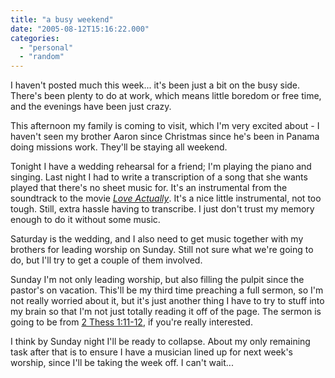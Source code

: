 ```yaml
---
title: "a busy weekend"
date: "2005-08-12T15:16:22.000"
categories: 
  - "personal"
  - "random"
---
```


I haven't posted much this week... it's been just a bit on the busy side. There's been plenty to do at work, which means little boredom or free time, and the evenings have been just crazy.

This afternoon my family is coming to visit, which I'm very excited about - I haven't seen my brother Aaron since Christmas since he's been in Panama doing missions work. They'll be staying all weekend.

Tonight I have a wedding rehearsal for a friend; I'm playing the piano and singing. Last night I had to write a transcription of a song that she wants played that there's no sheet music for. It's an instrumental from the soundtrack to the movie _[Love Actually](http://www.imdb.com/title/tt0314331/)_. It's a nice little instrumental, not too tough. Still, extra hassle having to transcribe. I just don't trust my memory enough to do it without some music.

Saturday is the wedding, and I also need to get music together with my brothers for leading worship on Sunday. Still not sure what we're going to do, but I'll try to get a couple of them involved.

Sunday I'm not only leading worship, but also filling the pulpit since the pastor's on vacation. This'll be my third time preaching a full sermon, so I'm not really worried about it, but it's just another thing I have to try to stuff into my brain so that I'm not just totally reading it off of the page. The sermon is going to be from [2 Thess 1:11-12](http://www.gnpcb.org/esv/search/?q=2+thess+1%3A11-12&sourceid=mozilla-search), if you're really interested.

I think by Sunday night I'll be ready to collapse. About my only remaining task after that is to ensure I have a musician lined up for next week's worship, since I'll be taking the week off. I can't wait...
